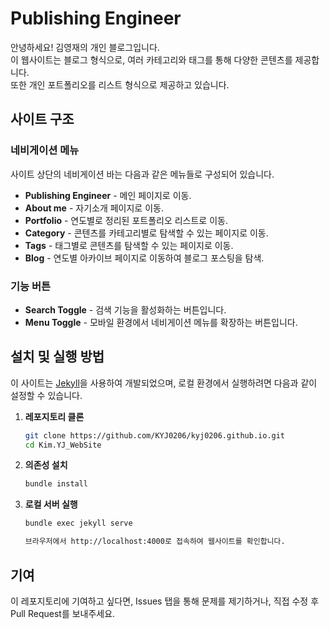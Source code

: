 # Publishing Engineer

안녕하세요! 김영재의 개인 블로그입니다. <br/>
이 웹사이트는 블로그 형식으로, 여러 카테고리와 태그를 통해 다양한 콘텐츠를 제공합니다. <br/>
또한 개인 포트폴리오를 리스트 형식으로 제공하고 있습니다.

## 사이트 구조

### 네비게이션 메뉴
사이트 상단의 네비게이션 바는 다음과 같은 메뉴들로 구성되어 있습니다.

- **Publishing Engineer** - 메인 페이지로 이동.
- **About me** - 자기소개 페이지로 이동.
- **Portfolio** - 연도별로 정리된 포트폴리오 리스트로 이동.
- **Category** - 콘텐츠를 카테고리별로 탐색할 수 있는 페이지로 이동.
- **Tags** - 태그별로 콘텐츠를 탐색할 수 있는 페이지로 이동.
- **Blog** - 연도별 아카이브 페이지로 이동하여 블로그 포스팅을 탐색.

### 기능 버튼
- **Search Toggle** - 검색 기능을 활성화하는 버튼입니다.
- **Menu Toggle** - 모바일 환경에서 네비게이션 메뉴를 확장하는 버튼입니다.

## 설치 및 실행 방법

이 사이트는 [Jekyll](https://jekyllrb.com/)을 사용하여 개발되었으며, 로컬 환경에서 실행하려면 다음과 같이 설정할 수 있습니다.

1. **레포지토리 클론**
   ```bash
   git clone https://github.com/KYJ0206/kyj0206.github.io.git
   cd Kim.YJ_WebSite

2. **의존성 설치**
   ```bash
   bundle install

3. **로컬 서버 실행**
   ```bash
   bundle exec jekyll serve

   브라우저에서 http://localhost:4000로 접속하여 웹사이트를 확인합니다.


## 기여

이 레포지토리에 기여하고 싶다면, Issues 탭을 통해 문제를 제기하거나, 직접 수정 후 Pull Request를 보내주세요.
